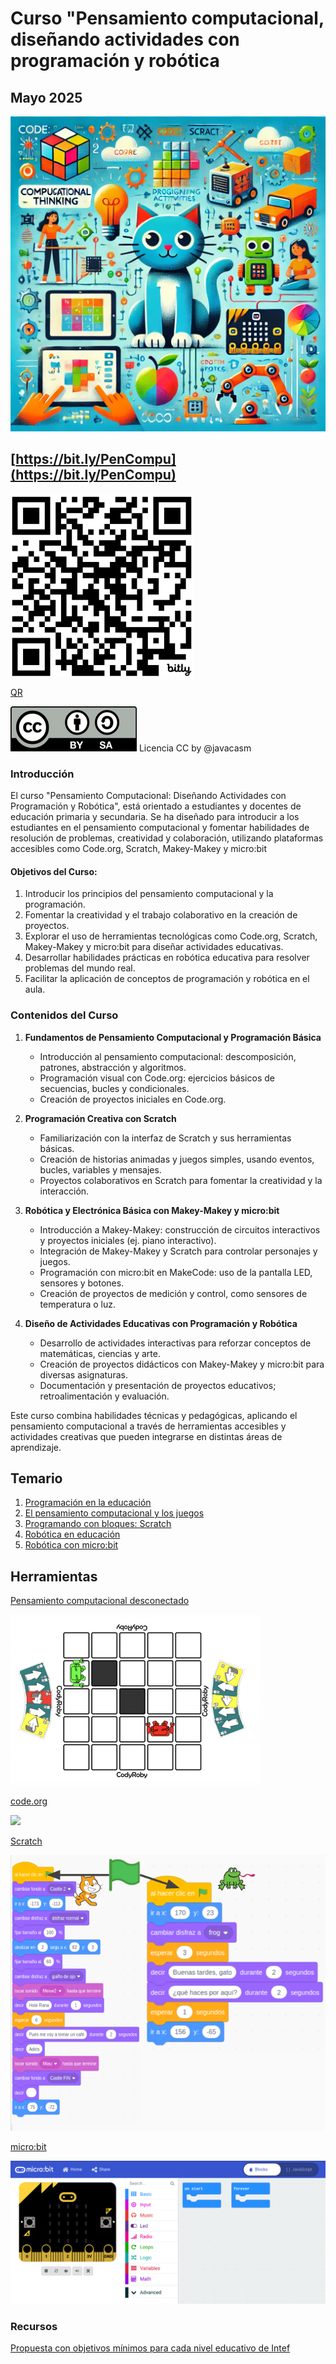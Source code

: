 # Curso "Pensamiento computacional, diseñando actividades con programación y robótica

## Mayo 2025

[![](./images/portada_curso_peque.png)](./images/portada_curso_grande.png)

## [https://bit.ly/PenCompu](https://bit.ly/PenCompu)

![](./images/qr_penco_peque.png)

[QR](./images/bit.ly_PenCo.png)

![](./images/Licencia_CC_peque.png) Licencia CC by  @javacasm 

### Introducción

El curso  "Pensamiento Computacional: Diseñando Actividades con Programación y Robótica", está orientado a estudiantes y docentes de educación primaria y secundaria. Se ha diseñado para introducir a los estudiantes en el pensamiento computacional y fomentar habilidades de resolución de problemas, creatividad y colaboración, utilizando plataformas accesibles como Code.org, Scratch, Makey-Makey y micro:bit


#### **Objetivos del Curso:**

1. Introducir los principios del pensamiento computacional y la programación.
2. Fomentar la creatividad y el trabajo colaborativo en la creación de proyectos.
3. Explorar el uso de herramientas tecnológicas como Code.org, Scratch, Makey-Makey y micro:bit para diseñar actividades educativas.
4. Desarrollar habilidades prácticas en robótica educativa para resolver problemas del mundo real.
5. Facilitar la aplicación de conceptos de programación y robótica en el aula.
### **Contenidos del Curso**

1. **Fundamentos de Pensamiento Computacional y Programación Básica**
   - Introducción al pensamiento computacional: descomposición, patrones, abstracción y algoritmos.
   - Programación visual con Code.org: ejercicios básicos de secuencias, bucles y condicionales.
   - Creación de proyectos iniciales en Code.org.

2. **Programación Creativa con Scratch**
   - Familiarización con la interfaz de Scratch y sus herramientas básicas.
   - Creación de historias animadas y juegos simples, usando eventos, bucles, variables y mensajes.
   - Proyectos colaborativos en Scratch para fomentar la creatividad y la interacción.

3. **Robótica y Electrónica Básica con Makey-Makey y micro:bit**
   - Introducción a Makey-Makey: construcción de circuitos interactivos y proyectos iniciales (ej. piano interactivo).
   - Integración de Makey-Makey y Scratch para controlar personajes y juegos.
   - Programación con micro:bit en MakeCode: uso de la pantalla LED, sensores y botones.
   - Creación de proyectos de medición y control, como sensores de temperatura o luz.

4. **Diseño de Actividades Educativas con Programación y Robótica**
   - Desarrollo de actividades interactivas para reforzar conceptos de matemáticas, ciencias y arte.
   - Creación de proyectos didácticos con Makey-Makey y micro:bit para diversas asignaturas.
   - Documentación y presentación de proyectos educativos; retroalimentación y evaluación.

Este curso combina habilidades técnicas y pedagógicas, aplicando el pensamiento computacional a través de herramientas accesibles y actividades creativas que pueden integrarse en distintas áreas de aprendizaje.


## Temario

1. [Programación en la educación](./scratch/1.0.ProgramacionEnEducacion.md)
2. [El pensamiento computacional y los juegos](./scratch/9.0.PC_Unplugged.md)
3. [Programando con bloques: Scratch](./scratch/3.0.Scratch3.0.md)
4. [Robótica en educación](./scratch/8.1.0.RoboticaEducacion.md)
5. [Robótica con micro:bit](./microbit/0.Introduccion.md)
## Herramientas

[Pensamiento computacional desconectado](https://csunplugged.org/es/)

![](./images/codyRobycompleto-1-400x273.png)

[code.org](https://code.org)

![](portada_code.png)

[Scratch](https://scratch.mit.edu/)

![](./scratch/images/BloquesSincronizacionTiempos.png)

[micro:bit](http://microbit.org/)

![](./images/Incio_bloques.png)
### Recursos

[Propuesta con objetivos mínimos para cada nivel educativo de Intef](http://code.intef.es/wp-content/uploads/2018/10/Ponencia-sobre-Pensamiento-Computacional.-Informe-Final.pdf#page=65)

